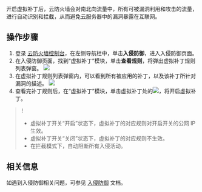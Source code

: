 开启虚拟补丁后，云防火墙会对南北向流量中，所有可被漏洞利用和攻击的流量，进行自动识别和拦截，从而避免云服务器中的漏洞暴露在互联网。

## 操作步骤
1. 登录 [云防火墙控制台](https://console.cloud.tencent.com/cfw/ips)，在左侧导航栏中，单击**入侵防御**，进入入侵防御页面。
2. 在入侵防御页面，找到“虚拟补丁”模块，单击**查看规则**，将弹出虚拟补丁规则列表弹窗。
![](https://qcloudimg.tencent-cloud.cn/raw/becd1a058989cbe641040dece1a60dcc.png)
3. 在虚拟补丁规则列表弹窗内，可以看到所有被应用的补丁，以及该补丁所针对漏洞的描述。
![](https://qcloudimg.tencent-cloud.cn/raw/68f75f539a21fe1b80eec9f0478da05d.png)
4. 查看完补丁规则后，在“虚拟补丁”模块，单击虚拟补丁处的![](https://qcloudimg.tencent-cloud.cn/raw/4030f9442689ec668ab21620a72d6b57.png)，将开启虚拟补丁。
>!
>- 虚拟补丁开关“开启”状态下，虚拟补丁的对应规则对开启开关的公网 IP 生效。
>- 虚拟补丁开关“关闭”状态下，虚拟补丁的对应规则不生效。
>- 在拦截模式下，自动阻断所有入侵活动。



## 相关信息
如遇到入侵防御相关问题，可参见 [入侵防御](https://cloud.tencent.com/document/product/1132/56835) 文档。
